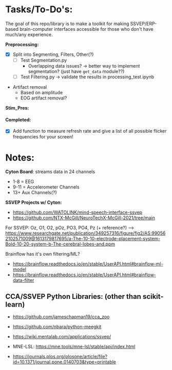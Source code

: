 # Tasks/To-Do's:

The goal of this repo/library is to make a toolkit for making SSVEP/ERP-based brain-computer interfaces accessible for those who don't have much/any experience.


**Preprocessing:**
- [X] Split into Segmenting, Filters, Other(?)
  - [ ] Test Segmentation.py
    - Overlapping data issues? -> better way to implement segmentation? (just have `get_data` module??)
  - [ ] Test Filtering.py -> validate the results in processing_test.ipynb
- Artifact removal  
  - Based on amplitude
  - EOG artifact removal?

**Stim_Pres:**


#### Completed:
- [X] Add function to measure refresh rate and give a list of all possible flicker frequencies for your screen!


# Notes:

**Cyton Board**: streams data in 24 channels
- 1-8 = EEG
- 9-11 = Accelerometer Channels
- 13+ Aux Channels(?)

**SSVEP Projects w/ Cyton:**
- https://github.com/WATOLINK/mind-speech-interface-ssvep
- https://github.com/NTX-McGill/NeuroTechX-McGill-2021/tree/main

For SSVEP: Oz, O1, O2, pOz, PO3, PO4, Pz (+ reference?)
    --> https://www.researchgate.net/publication/349257316/figure/fig2/AS:990562102571009@1613179817695/a-The-10-10-electrode-placement-system-Bold-10-20-system-b-The-cerebral-lobes-and.ppm

Brainflow has it's own filtering/ML?
- https://brainflow.readthedocs.io/en/stable/UserAPI.html#brainflow-ml-model
- https://brainflow.readthedocs.io/en/stable/UserAPI.html#brainflow-data-filter


## CCA/SSVEP Python Libraries: (other than scikit-learn)
- https://github.com/jameschapman19/cca_zoo
- https://github.com/nbara/python-meegkit
- https://wiki.mentalab.com/applications/ssvep/
- MNE-LSL: https://mne.tools/mne-lsl/stable/api/index.html

- https://journals.plos.org/plosone/article/file?id=10.1371/journal.pone.0140703&type=printable